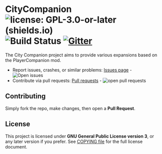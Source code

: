 # CityCompanion <br />![license: GPL-3.0-or-later (shields.io)](https://img.shields.io/badge/license-GPL--3.0--or--later-important) ![Build Status](https://ci.appveyor.com/api/projects/status/github/RelaperCrystal/CityCompanion?svg=true) [![Gitter](https://img.shields.io/gitter/room/RelaperCrystal/CityCompanion)](https://gitter.im/CityCompanion/community)

The City Companion project aims to provide various expansions based on the PlayerCompanion mod.

* Report issues, crashes, or similar problems: [Issues page](https://github.com/RelaperCrystal/citycompanion/issues) - ![Open issues](https://img.shields.io/github/issues/RelaperCrystal/CityCompanion)
* Contribute via pull requests: [Pull requests](https://bitbucket.org/RelaperCrystal/citycompanion/pull-requests/) - ![open pull requests](https://img.shields.io/github/issues-pr/RelaperCrystal/CityCompanion)

## Contributing

Simply fork the repo, make changes, then open a **Pull Request**.

## License

This project is licensed under **GNU General Public License version 3**, or any later version if you prefer. See [COPYING file](COPYING) for the full license document.